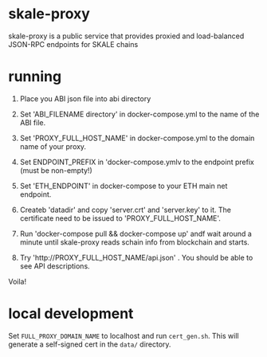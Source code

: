 # skale-proxy

skale-proxy is a public service that provides proxied and load-balanced JSON-RPC endpoints for SKALE chains 


# running


1. Place you ABI json file into abi directory

2. Set 'ABI_FILENAME directory' in docker-compose.yml to the name of the ABI file.
      
3. Set 'PROXY_FULL_HOST_NAME' in docker-compose.yml to the domain name of your proxy.

4. Set ENDPOINT_PREFIX in 'docker-compose.ymlv to the endpoint prefix (must be non-empty!)

5. Set 'ETH_ENDPOINT' in docker-compose to your ETH main net endpoint.

6. Createb 'datadir' and copy 'server.crt' and 'server.key' to it. 
   The certificate need to be issued to 'PROXY_FULL_HOST_NAME'.
   

7. Run 'docker-compose pull && docker-compose up'  andf wait around a minute until skale-proxy reads schain info from blockchain and starts.

8.  Try 'http://PROXY_FULL_HOST_NAME/api.json' . You should be able to see API descriptions. 

 Voila!

# local development

Set `FULL_PROXY_DOMAIN_NAME` to localhost and run `cert_gen.sh`. This will generate a self-signed cert in the `data/` directory.

